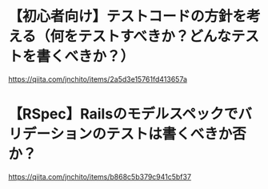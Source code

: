 
# 【初心者向け】テストコードの方針を考える（何をテストすべきか？どんなテストを書くべきか？）
https://qiita.com/jnchito/items/2a5d3e15761fd413657a

# 【RSpec】Railsのモデルスペックでバリデーションのテストは書くべきか否か？
https://qiita.com/jnchito/items/b868c5b379c941c5bf37